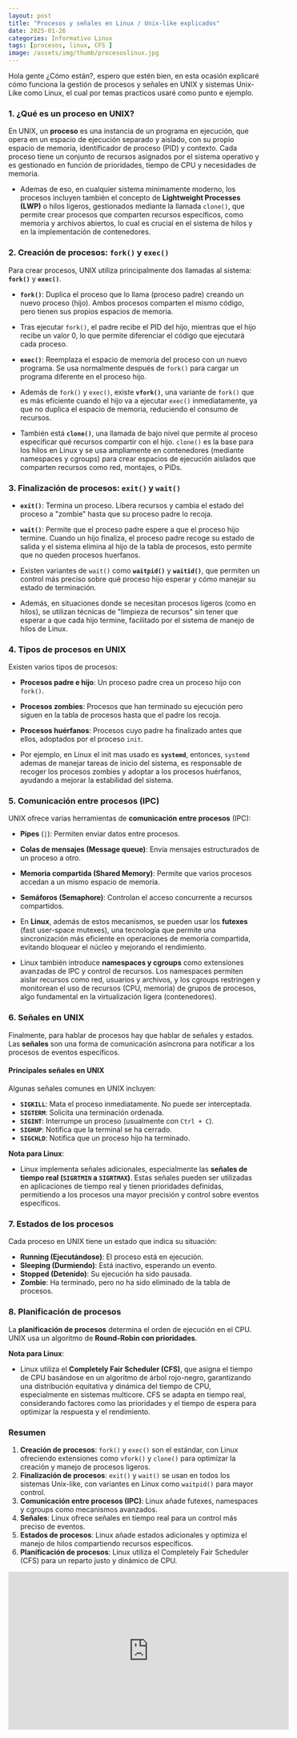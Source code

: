 ```yaml
---
layout: post
title: "Procesos y señales en Linux / Unix-like explicados"
date: 2025-01-26
categories: Informativo Linux
tags: [procesos, linux, CFS ]
image: /assets/img/thumb/procesoslinux.jpg
---
```


Hola gente ¿Cómo están?, espero que estén bien, en esta ocasión explicaré cómo funciona la gestión de procesos y señales en UNIX y sistemas Unix-Like como Linux, el cual por temas practicos usaré como punto e ejemplo.

### 1. ¿Qué es un proceso en UNIX?

En UNIX, un **proceso** es una instancia de un programa en ejecución, que opera en un espacio de ejecución separado y aislado, con su propio espacio de memoria, identificador de proceso (PID) y contexto. Cada proceso tiene un conjunto de recursos asignados por el sistema operativo y es gestionado en función de prioridades, tiempo de CPU y necesidades de memoria.

- Ademas de eso, en cualquier sistema minimamente moderno, los procesos incluyen también el concepto de **Lightweight Processes (LWP)** o hilos ligeros, gestionados mediante la llamada `clone()`, que permite crear procesos que comparten recursos específicos, como memoria y archivos abiertos, lo cual es crucial en el sistema de hilos y en la implementación de contenedores.

### 2. Creación de procesos: `fork()` y `exec()`

Para crear procesos, UNIX utiliza principalmente dos llamadas al sistema: **`fork()`** y **`exec()`**.

- **`fork()`**: Duplica el proceso que lo llama (proceso padre) creando un nuevo proceso (hijo). Ambos procesos comparten el mismo código, pero tienen sus propios espacios de memoria. 
- Tras ejecutar `fork()`, el padre recibe el PID del hijo, mientras que el hijo recibe un valor 0, lo que permite diferenciar el código que ejecutará cada proceso.

- **`exec()`**: Reemplaza el espacio de memoria del proceso con un nuevo programa. Se usa normalmente después de `fork()` para cargar un programa diferente en el proceso hijo.

- Además de `fork()` y `exec()`, existe **`vfork()`**, una variante de `fork()` que es más eficiente cuando el hijo va a ejecutar `exec()` inmediatamente, ya que no duplica el espacio de memoria, reduciendo el consumo de recursos.

- También está **`clone()`**, una llamada de bajo nivel que permite al proceso especificar qué recursos compartir con el hijo. `clone()` es la base para los hilos en Linux y se usa ampliamente en contenedores (mediante namespaces y cgroups) para crear espacios de ejecución aislados que comparten recursos como red, montajes, o PIDs.

### 3. Finalización de procesos: `exit()` y `wait()`

- **`exit()`**: Termina un proceso. Libera recursos y cambia el estado del proceso a "zombie" hasta que su proceso padre lo recoja.
 
- **`wait()`**: Permite que el proceso padre espere a que el proceso hijo termine. Cuando un hijo finaliza, el proceso padre recoge su estado de salida y el sistema elimina al hijo de la tabla de procesos, esto permite que no queden procesos huerfanos.

- Existen variantes de `wait()` como **`waitpid()`** y **`waitid()`**, que permiten un control más preciso sobre qué proceso hijo esperar y cómo manejar su estado de terminación.
- Además, en situaciones donde se necesitan procesos ligeros (como en hilos), se utilizan técnicas de "limpieza de recursos" sin tener que esperar a que cada hijo termine, facilitado por el sistema de manejo de hilos de Linux.

### 4. Tipos de procesos en UNIX

Existen varios tipos de procesos:

- **Procesos padre e hijo**: Un proceso padre crea un proceso hijo con `fork()`. 
- **Procesos zombies**: Procesos que han terminado su ejecución pero siguen en la tabla de procesos hasta que el padre los recoja.
- **Procesos huérfanos**: Procesos cuyo padre ha finalizado antes que ellos, adoptados por el proceso `init`.

- Por ejemplo, en Linux el init mas usado es **`systemd`**, entonces, `systemd` ademas de manejar tareas de inicio del sistema, es responsable de recoger los procesos zombies y adoptar a los procesos huérfanos, ayudando a mejorar la estabilidad del sistema.

### 5. Comunicación entre procesos (IPC)

UNIX ofrece varias herramientas de **comunicación entre procesos** (IPC):

- **Pipes** (`|`): Permiten enviar datos entre procesos.
- **Colas de mensajes (Message queue)**: Envía mensajes estructurados de un proceso a otro.
- **Memoria compartida (Shared Memory)**: Permite que varios procesos accedan a un mismo espacio de memoria. 
- **Semáforos (Semaphore)**: Controlan el acceso concurrente a recursos compartidos.

- En **Linux**, además de estos mecanismos, se pueden usar los **futexes** (fast user-space mutexes), una tecnología que permite una sincronización más eficiente en operaciones de memoria compartida, evitando bloquear el núcleo y mejorando el rendimiento.
- Linux también introduce **namespaces y cgroups** como extensiones avanzadas de IPC y control de recursos. Los namespaces permiten aislar recursos como red, usuarios y archivos, y los cgroups restringen y monitorean el uso de recursos (CPU, memoria) de grupos de procesos, algo fundamental en la virtualización ligera (contenedores).

### 6. Señales en UNIX

Finalmente, para hablar de procesos hay que hablar de señales y estados. Las **señales** son una forma de comunicación asíncrona para notificar a los procesos de eventos específicos.

#### Principales señales en UNIX

Algunas señales comunes en UNIX incluyen:

- **`SIGKILL`**: Mata el proceso inmediatamente. No puede ser interceptada. 
- **`SIGTERM`**: Solicita una terminación ordenada. 
- **`SIGINT`**: Interrumpe un proceso (usualmente con `Ctrl + C`). 
- **`SIGHUP`**: Notifica que la terminal se ha cerrado. 
- **`SIGCHLD`**: Notifica que un proceso hijo ha terminado.

**Nota para Linux**:
- Linux implementa señales adicionales, especialmente las **señales de tiempo real (`SIGRTMIN` a `SIGRTMAX`)**. Estas señales pueden ser utilizadas en aplicaciones de tiempo real y tienen prioridades definidas, permitiendo a los procesos una mayor precisión y control sobre eventos específicos.

### 7. Estados de los procesos

Cada proceso en UNIX tiene un estado que indica su situación:

- **Running (Ejecutándose)**: El proceso está en ejecución. 
- **Sleeping (Durmiendo)**: Está inactivo, esperando un evento. 
- **Stopped (Detenido)**: Su ejecución ha sido pausada. 
- **Zombie**: Ha terminado, pero no ha sido eliminado de la tabla de procesos.

### 8. Planificación de procesos

La **planificación de procesos** determina el orden de ejecución en el CPU. UNIX usa un algoritmo de **Round-Robin con prioridades**.

**Nota para Linux**:
- Linux utiliza el **Completely Fair Scheduler (CFS)**, que asigna el tiempo de CPU basándose en un algoritmo de árbol rojo-negro, garantizando una distribución equitativa y dinámica del tiempo de CPU, especialmente en sistemas multicore. CFS se adapta en tiempo real, considerando factores como las prioridades y el tiempo de espera para optimizar la respuesta y el rendimiento.
 
### Resumen

1. **Creación de procesos**: `fork()` y `exec()` son el estándar, con Linux ofreciendo extensiones como `vfork()` y `clone()` para optimizar la creación y manejo de procesos ligeros. 
2. **Finalización de procesos**: `exit()` y `wait()` se usan en todos los sistemas Unix-like, con variantes en Linux como `waitpid()` para mayor control. 
3. **Comunicación entre procesos (IPC)**: Linux añade futexes, namespaces y cgroups como mecanismos avanzados.
4. **Señales**: Linux ofrece señales en tiempo real para un control más preciso de eventos.
5. **Estados de procesos**: Linux añade estados adicionales y optimiza el manejo de hilos compartiendo recursos específicos. 
6. **Planificación de procesos**: Linux utiliza el Completely Fair Scheduler (CFS) para un reparto justo y dinámico de CPU.

<iframe width="560" height="315" class="ytvideo" src="https://www.youtube-nocookie.com/embed/EmtkHWNjgDs?si=s6KBDVWeLFTrfTvW" title="YouTube video player" frameborder="0" allow="accelerometer; autoplay; clipboard-write; encrypted-media; gyroscope; picture-in-picture; web-share" referrerpolicy="strict-origin-when-cross-origin" allowfullscreen></iframe>
